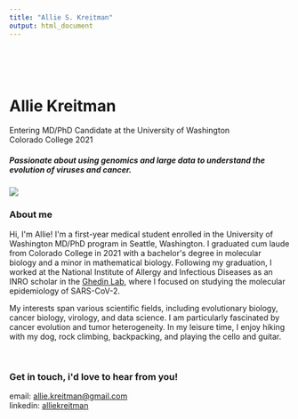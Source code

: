 ```yaml
---
title: "Allie S. Kreitman"
output: html_document
---
```


<br>

<br>

<br>

# **Allie Kreitman**

Entering MD/PhD Candidate at the University of Washington  
Colorado College 2021

##### Passionate about using genomics and large data to understand the evolution of viruses and cancer.

</div>

<div class="col-sm-6">

![](assets/img/20220501.0041.jpg)
</div>


### About me

Hi, I'm Allie! I'm a first-year medical student enrolled in the University of Washington MD/PhD program in Seattle, Washington. I graduated cum laude from Colorado College in 2021 with a bachelor's degree in molecular biology and a minor in mathematical biology. Following my graduation, I worked at the National Institute of Allergy and Infectious Diseases as an INRO scholar in the [Ghedin Lab](https://ghedinlab.org/), where I focused on studying the molecular epidemiology of SARS-CoV-2.

My interests span various scientific fields, including evolutionary biology, cancer biology, virology, and data science. I am particularly fascinated by cancer evolution and tumor heterogeneity. In my leisure time, I enjoy hiking with my dog, rock climbing, backpacking, and playing the cello and guitar.

<br>

### Get in touch, i'd love to hear from you!
email: allie.kreitman@gmail.com  
linkedin: [alliekreitman](https://www.linkedin.com/in/alliekreitman/)

